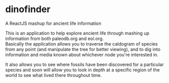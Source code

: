 # dinofinder
A ReactJS mashup for ancient life information

This is an application to help explore ancient life through mashing up information from both paleodb.org and eol.org.  
Basically the application allows you to traverse the caldogram of species from any point (and manipulate the tree
for better viewing), and to dig into information and media known about whichever node you're interested in.

It also allows you to see where fossils have been discovered for a particular species and soon will allow you to 
look in depth at a specific region of the world to see what lived there throughout time.
